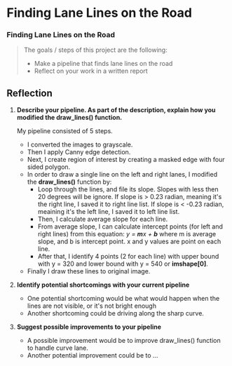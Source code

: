 # Finding Lane Lines on the Road

### **Finding Lane Lines on the Road**
>The goals / steps of this project are the following:
>
>* Make a pipeline that finds lane lines on the road
>* Reflect on your work in a written report

## **Reflection**

1. **Describe your pipeline. As part of the description, explain how you modified the    draw_lines() function.**

    My pipeline consisted of 5 steps. 
    * I converted the images to grayscale.
    * Then I apply Canny edge detection.
    * Next, I create region of interest by creating a masked edge with four sided polygon.
    * In order to draw a single line on the left and right lanes, I modified the **draw_lines()** function by:
        * Loop through the lines, and file its slope. Slopes with less then 20 degrees will be ignore. If slope is > 0.23 radian, meaning it's the right line, I saved it to right line list. If slope is < -0.23 radian, meaining it's the left line, I saved it to left line list.
        * Then, I calculate average slope for each line.
        * From average slope, I can calculate intercept points (for left and right lines) from this equation:
         _y = **m**x + **b**_ where m is average slope, and b is intercept point. x and y values are point on each line.
        * After that, I identify 4 points (2 for each line) with upper bound with y = 320 and lower bound with y = 540 or **imshape[0]**.
    * Finally I draw these lines to original image.

2. **Identify potential shortcomings with your current pipeline**

    * One potential shortcoming would be what would happen when the lines are not visible, or it's not bright enough
    * Another shortcoming could be driving along the sharp curve.

3. **Suggest possible improvements to your pipeline**

    * A possible improvement would be to improve draw_lines() function to handle curve lane. 
    * Another potential improvement could be to ...